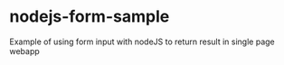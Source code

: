 # nodejs-form-sample
Example of using form input with nodeJS to return result in single page webapp
